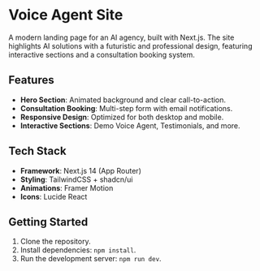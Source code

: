 # Voice Agent Site

A modern landing page for an AI agency, built with Next.js. The site highlights AI solutions with a futuristic and professional design, featuring interactive sections and a consultation booking system.

## Features

- **Hero Section**: Animated background and clear call-to-action.
- **Consultation Booking**: Multi-step form with email notifications.
- **Responsive Design**: Optimized for both desktop and mobile.
- **Interactive Sections**: Demo Voice Agent, Testimonials, and more.

## Tech Stack

- **Framework**: Next.js 14 (App Router)
- **Styling**: TailwindCSS + shadcn/ui
- **Animations**: Framer Motion
- **Icons**: Lucide React

## Getting Started

1. Clone the repository.
2. Install dependencies: `npm install`.
3. Run the development server: `npm run dev`.